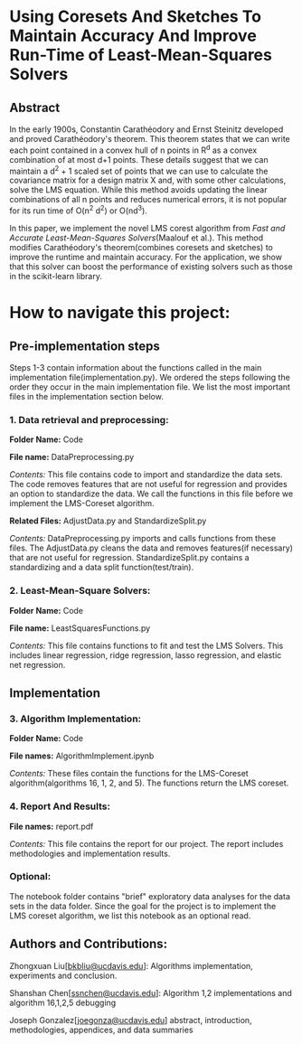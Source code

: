 # Using Coresets And Sketches To Maintain Accuracy And Improve Run-Time of Least-Mean-Squares Solvers 

## Abstract

In the early 1900s, Constantin Carathéodory and Ernst Steinitz developed and proved Carathéodory's theorem. This theorem states that we can write each point contained in a convex hull of n points in R<sup>d</sup>  as a convex combination of at most d+1 points. These details suggest that we can maintain a d<sup>2</sup> + 1 scaled set of points that we can use to calculate the covariance matrix for a design matrix X and, with some other calculations, solve the LMS equation. While this method avoids updating the linear combinations of all n points and reduces numerical errors, it is not popular for its run time of O(n<sup>2</sup> d<sup>2</sup>) or O(nd<sup>3</sup>).

In this paper, we implement the novel LMS corest algorithm from *Fast and Accurate Least-Mean-Squares Solvers*(Maalouf et al.). This method modifies Carathéodory's theorem(combines coresets and sketches) to improve the runtime and maintain accuracy. For the application, we show that this solver can boost the performance of existing solvers such as those in the scikit-learn library. 

# How to navigate this project:

## Pre-implementation steps

Steps 1-3 contain information about the functions called in the main implementation file(implementation.py). We ordered the steps following the order they occur in the main implementation file. We list the most important files in the implementation section below.

### 1. Data retrieval and preprocessing:

**Folder Name:** Code

**File name:** DataPreprocessing.py

*Contents:* This file contains code to import and standardize the data sets. The code removes features that are not useful for regression and provides an option to standardize the data. We call the functions in this file before we implement the LMS-Coreset algorithm.

**Related Files:** AdjustData.py and StandardizeSplit.py

*Contents:* DataPreprocessing.py imports and calls functions from these files. The AdjustData.py cleans the data and removes features(if necessary) that are not useful for regression. StandardizeSplit.py contains a standardizing and a data split function(test/train).

### 2. Least-Mean-Square Solvers:

**Folder Name:** Code

**File name:** LeastSquaresFunctions.py

*Contents:* This file contains functions to fit and test the LMS Solvers. This includes linear regression, ridge regression, lasso regression, and elastic net regression.

## Implementation

### 3. Algorithm Implementation:

**Folder Name:** Code

**File names:** AlgorithmImplement.ipynb

*Contents:* These files contain the functions for the LMS-Coreset algorithm(algorithms 16, 1, 2, and 5). The functions return the LMS coreset.

### 4. Report And Results:

**File names:** report.pdf

*Contents:* This file contains the report for our project. The report includes methodologies and implementation results.

### Optional: 

The notebook folder contains "brief" exploratory data analyses for the data sets in the data folder. Since the goal for the project is to implement the LMS coreset algorithm, we list this notebook as an optional read.

## Authors and Contributions:

Zhongxuan Liu[bkbliu@ucdavis.edu]: Algorithms implementation, experiments and conclusion.

Shanshan Chen[ssnchen@ucdavis.edu]: Algorithm 1,2 implementations and algorithm 16,1,2,5 debugging

Joseph Gonzalez[joegonza@ucdavis.edu] abstract, introduction, methodologies, appendices, and data summaries

